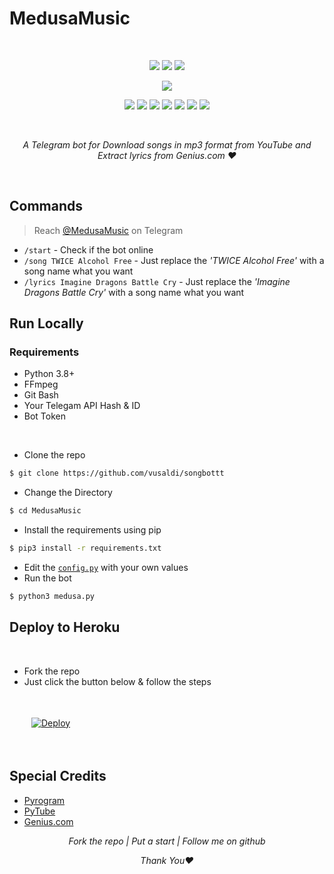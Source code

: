 # MedusaMusic

<br>

<p align="center">
<img src="https://img.shields.io/github/forks/bibee-emio/medusamusic?style=social">
<img src="https://img.shields.io/github/stars/bibee-emio/medusamusic?style=social">
<img src="https://img.shields.io/github/watchers/bibee-emio/medusamusic?style=social">
</p>
<p align="center">
<img src="src/banner.png">
</p>

<p align="center"> 
<img src="https://img.shields.io/badge/License-GPLv3-blue.svg"> 
<img src="https://img.shields.io/badge/version-v2.3.1-important">
<img src="https://img.shields.io/pypi/pyversions/pyrogram?color=yellow">
<img src="https://img.shields.io/github/issues-raw/bibee-emio/medusamusic">
<img src="https://img.shields.io/github/issues-pr/bibee-emio/medusamusic">
<img src="https://badgen.net/github/contributors/bibee-emio/medusamusic?color=green">  
<img src="https://img.shields.io/github/last-commit/bibee-emio/medusamusic?color=blue">
</p>
<br>

<p align="center"><i>A Telegram bot for Download songs in mp3 format from YouTube and Extract lyrics from Genius.com ❤️</i></p>

<br>

## Commands 

> Reach [@MedusaMusic](https://t.me/MedusaMousikibot) on Telegram

- `/start` - Check if the bot online
- `/song TWICE Alcohol Free` - Just replace the _'TWICE Alcohol Free'_ with a song name what you want
- `/lyrics Imagine Dragons Battle Cry` - Just replace the _'Imagine Dragons Battle Cry'_ with a song name what you want

## Run Locally


### Requirements

- Python 3.8+
- FFmpeg
- Git Bash
- Your Telegam API Hash & ID
- Bot Token



<br>

- Clone the repo
```sh
$ git clone https://github.com/vusaldi/songbottt
```
- Change the Directory
```sh
$ cd MedusaMusic
```
- Install the requirements using pip
```sh
$ pip3 install -r requirements.txt
```
- Edit the [`config.py`](config.py) with your own values
- Run the bot
```sh
$ python3 medusa.py
```

## Deploy to Heroku

<br>

- Fork the repo
- Just click the button below & follow the steps

<a href="https://heroku.com/deploy?template=https://github.com/vusaldi/songbottt">
  <img src="https://www.herokucdn.com/deploy/button.svg" alt="Deploy"
  style="padding:35px">
</a>

## Special Credits

- [Pyrogram](https://github.com/pyrogram/pyrogram)
- [PyTube](https://github.com/pytube)
- [Genius.com](https://genius.com)


<p align="center"><i>Fork the repo | Put a start | Follow me on github</i></p>
<p align="center"><i>Thank You❤️</i></p>
